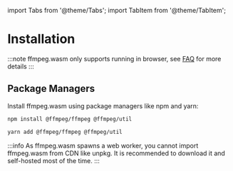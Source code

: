 import Tabs from '@theme/Tabs';
import TabItem from '@theme/TabItem';

# Installation

:::note
ffmpeg.wasm only supports running in browser, see [FAQ](/docs/faq) for more
details
:::

## Package Managers

Install ffmpeg.wasm using package managers like npm and yarn:

<Tabs>
<TabItem value="npm" label="npm" default>

```bash
npm install @ffmpeg/ffmpeg @ffmpeg/util
```

</TabItem>
<TabItem value="yarn" label="yarn">

```bash
yarn add @ffmpeg/ffmpeg @ffmpeg/util
```

</TabItem>
</Tabs>

:::info
As ffmpeg.wasm spawns a web worker, you cannot import ffmpeg.wasm from CDN like
unpkg. It is recommended to download it and self-hosted most of the time.
:::
